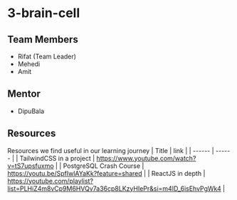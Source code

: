 # 3-brain-cell

## Team Members
- Rifat (Team Leader)
- Mehedi
- Amit

## Mentor
- DipuBala


## Resources
Resources we find useful in our learning journey
| Title | link |
| ------ | ------ |
| TailwindCSS in a project | https://www.youtube.com/watch?v=tS7upsfuxmo |
| PostgreSQL Crash Course | https://youtu.be/SpfIwlAYaKk?feature=shared |
| ReactJS in depth | https://youtube.com/playlist?list=PLHiZ4m8vCp9M6HVQv7a36cp8LKzyHIePr&si=m4ID_6isEhvPgWk4 |